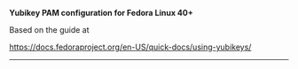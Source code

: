 **Yubikey PAM configuration for Fedora Linux 40+**



Based on the guide at

https://docs.fedoraproject.org/en-US/quick-docs/using-yubikeys/

---
